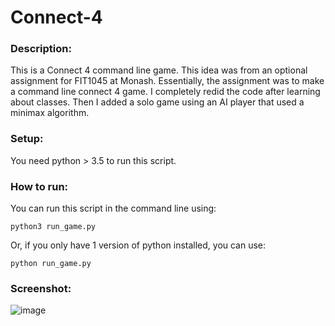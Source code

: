 # Connect-4

### Description:
This is a Connect 4 command line game. This idea was from an optional assignment for FIT1045 at Monash. Essentially, the assignment was to make a command line connect 4 game.  I completely redid the code after learning about classes. Then I added a solo game using an AI player that used a minimax algorithm.

### Setup:
You need python > 3.5 to run this script.

### How to run:
You can run this script in the command line using:
```
python3 run_game.py
```
Or, if you only have 1 version of python installed, you can use:
```
python run_game.py
```

### Screenshot:
![image](https://user-images.githubusercontent.com/40739709/195546693-1bc120e9-162b-4baa-9458-e345d90ca0f8.png)
